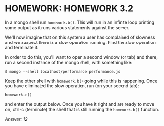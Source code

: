 # HOMEWORK: HOMEWORK 3.2
In a mongo shell run `homework.b()`.
This will run in an infinite loop printing some output as it runs various statements against the server.

We'll now imagine that on this system a user has complained of slowness and we suspect there is a slow operation running.
Find the slow operation and terminate it.

In order to do this, you'll want to open a second window (or tab) and there, run a second instance of the mongo shell, with something like:
```
$ mongo --shell localhost/performance performance.js
```

Keep the other shell with `homework.b()` going while this is happening.
Once you have eliminated the slow operation, run (on your second tab):
```
homework.c()
```
and enter the output below.
Once you have it right and are ready to move on, ctrl-c (terminate) the shell that is still running the `homework.b()` function.

*Answer: 12*

